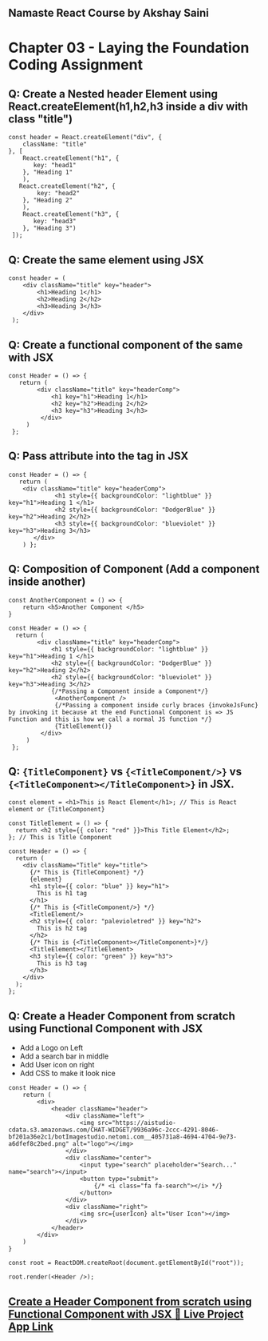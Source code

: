 ## Namaste React Course by Akshay Saini
# Chapter 03 - Laying the Foundation Coding Assignment

## Q: Create a Nested header Element using React.createElement(h1,h2,h3 inside a div with class "title")
```
const header = React.createElement("div", {
    className: "title"
}, [
    React.createElement("h1", {
       key: "head1"
    }, "Heading 1"
    ),
   React.createElement("h2", {
        key: "head2"
    }, "Heading 2"
    ),
    React.createElement("h3", {
       key: "head3"
    }, "Heading 3")
 ]);
 ```


 ## Q: Create the same element using JSX
```
const header = (
    <div className="title" key="header">
        <h1>Heading 1</h1> 
        <h2>Heading 2</h2>
        <h3>Heading 3</h3>
    </div>
 );
 ```


## Q: Create a functional component of the same with JSX
```
const Header = () => {
   return (
        <div className="title" key="headerComp">
            <h1 key="h1">Heading 1</h1>
            <h2 key="h2">Heading 2</h2>
            <h3 key="h3">Heading 3</h3>
         </div>
     )
 };
```


## Q: Pass attribute into the tag in JSX
```
const Header = () => {
   return (
    <div className="title" key="headerComp">
             <h1 style={{ backgroundColor: "lightblue" }} key="h1">Heading 1 </h1>
             <h2 style={{ backgroundColor: "DodgerBlue" }} key="h2">Heading 2</h2>
             <h3 style={{ backgroundColor: "blueviolet" }} key="h3">Heading 3</h3>
       </div>
    ) };
```


## Q: Composition of Component (Add a component inside another)
```
const AnotherComponent = () => {
    return <h5>Another Component </h5>
}

const Header = () => {
  return (
        <div className="title" key="headerComp">
            <h1 style={{ backgroundColor: "lightblue" }} key="h1">Heading 1 </h1>
            <h2 style={{ backgroundColor: "DodgerBlue" }} key="h2">Heading 2</h2>
            <h2 style={{ backgroundColor: "blueviolet" }} key="h3">Heading 3</h2>
            {/*Passing a Component inside a Component*/}
             <AnotherComponent />
             {/*Passing a component inside curly braces {invokeJsFunc} by invoking it because at the end Functional Component is => JS Function and this is how we call a normal JS function */}
             {TitleElement()}
         </div>
     )
 };
```


## Q: `{TitleComponent}` vs `{<TitleComponent/>}` vs `{<TitleComponent></TitleComponent>}` in JSX.
```
const element = <h1>This is React Element</h1>; // This is React element or {TitleComponent}

const TitleElement = () => {
  return <h2 style={{ color: "red" }}>This Title Element</h2>;
}; // This is Title Component

const Header = () => {
  return (
    <div className="Title" key="title">
      {/* This is {TitleComponent} */}
      {element}
      <h1 style={{ color: "blue" }} key="h1">
        This is h1 tag
      </h1>
      {/* This is {<TitleComponent/>} */}
      <TitleElement/>
      <h2 style={{ color: "palevioletred" }} key="h2">
        This is h2 tag
      </h2>
      {/* This is {<TitleComponent></TitleComponent>}*/}
      <TitleElement></TitleElement>
      <h3 style={{ color: "green" }} key="h3">
        This is h3 tag
      </h3>
    </div>
  );
};
```


## Q: Create a Header Component from scratch using Functional Component with JSX
- Add a Logo on Left
- Add a search bar in middle
- Add User icon on right
- Add CSS to make it look nice

```
const Header = () => {
    return (
        <div>
            <header className="header">
                <div className="left">
                    <img src="https://aistudio-cdata.s3.amazonaws.com/CHAT-WIDGET/9936a96c-2ccc-4291-8046-bf201a36e2c1/botImagestudio.netomi.com__405731a8-4694-4704-9e73-a6dfef8c2bed.png" alt="logo"></img>
                </div>
                <div className="center">
                    <input type="search" placeholder="Search..." name="search"></input>
                    <button type="submit">
                        {/* <i class="fa fa-search"></i> */}
                    </button>
                </div>
                <div className="right">
                    <img src={userIcon} alt="User Icon"></img>
                </div>
            </header>
        </div>
    )
}

const root = ReactDOM.createRoot(document.getElementById("root"));

root.render(<Header />);
```

## [Create a Header Component from scratch using Functional Component with JSX 🚀 Live Project App Link ](https://eloquent-piroshki-b69494.netlify.app/)

 
